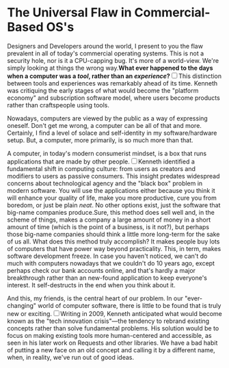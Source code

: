 # The Universal Flaw in Commercial-Based OS's

  Designers and Developers around the world, I present to you the flaw prevalent in all of today's commercial operating systems. This is not a security hole, nor is it a CPU\-capping bug. It's more of a world\-view. We're simply looking at things the wrong way.**What ever happened to the days when a computer was a *tool*, rather than an *experience*?**<label for="sn-tool-vs-experience" class="margin-toggle sidenote-number"></label><input type="checkbox" id="sn-tool-vs-experience" class="margin-toggle"/><span class="sidenote">This distinction between tools and experiences was remarkably ahead of its time. Kenneth was critiquing the early stages of what would become the "platform economy" and subscription software model, where users become products rather than craftspeople using tools.</span> 

 Nowadays, computers are viewed by the public as a way of expressing oneself. Don't get me wrong, a computer can be all of that and more. Certainly, I find a level of solace and self\-identity in my software/hardware setup. But, a computer, more primarily, is so much more than that.

 A computer, in today's modern consumerist mindset, is a box that runs applications that are made by other people.<label for="sn-agency-loss" class="margin-toggle sidenote-number"></label><input type="checkbox" id="sn-agency-loss" class="margin-toggle"/><span class="sidenote">Kenneth identified a fundamental shift in computing culture: from users as creators and modifiers to users as passive consumers. This insight predates widespread concerns about technological agency and the "black box" problem in modern software.</span> You will use the applications either because you think it will enhance your quality of life, make you more productive, cure you from boredom, or just be plain *neat*. No other options exist, just the software that big\-name companies produce.Sure, this method does sell well and, in the scheme of things, makes a company a large amount of money in a short amount of time (which is the point of a business, is it not?), but perhaps those big\-name companies should think a little more long\-term for the sake of us all. What does this method truly accomplish? It makes people buy lots of computers that have power way beyond practicality. This, in term, makes software development freeze. In case you haven't noticed, we can't do much with computers nowadays that we couldn't do 10 years ago, except perhaps check our bank accounts online, and that's hardly a major breakthrough rather than an new\-found application to keep everyone's interest. It self\-destructs in the end when you think about it.

 And this, my friends, is the central heart of our problem. In our "ever\-changing" world of computer software, there is little to be found that is truly new or exciting.<label for="sn-innovation-stagnation" class="margin-toggle sidenote-number"></label><input type="checkbox" id="sn-innovation-stagnation" class="margin-toggle"/><span class="sidenote">Writing in 2009, Kenneth anticipated what would become known as the "tech innovation crisis"—the tendency to rebrand existing concepts rather than solve fundamental problems. His solution would be to focus on making existing tools more human-centered and accessible, as seen in his later work on Requests and other libraries.</span> We have a bad habit of putting a new face on an old concept and calling it by a different name, when, in reality, we've run out of good ideas.

  